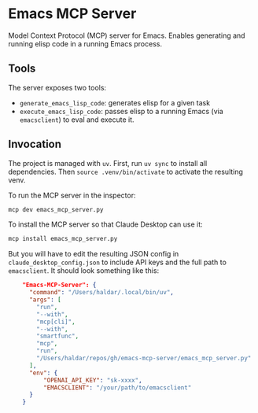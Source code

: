 # Emacs MCP Server

Model Context Protocol (MCP) server for Emacs. Enables generating and running elisp code in a running Emacs process.

## Tools

The server exposes two tools:
- `generate_emacs_lisp_code`: generates elisp for a given task
- `execute_emacs_lisp_code`: passes elisp to a running Emacs (via `emacsclient`) to eval and execute it.

## Invocation

The project is managed with `uv`. First, run `uv sync` to install all dependencies. Then `source .venv/bin/activate` to activate the resulting venv.

To run the MCP server in the inspector:

```sh
mcp dev emacs_mcp_server.py
```

To install the MCP server so that Claude Desktop can use it:

```sh
mcp install emacs_mcp_server.py
```

But you will have to edit the resulting JSON config in `claude_desktop_config.json` to include API keys and the full path to `emacsclient`. It should look something like this:

```json
    "Emacs-MCP-Server": {
      "command": "/Users/haldar/.local/bin/uv",
      "args": [
        "run",
        "--with",
        "mcp[cli]",
        "--with",
        "smartfunc",
        "mcp",
        "run",
        "/Users/haldar/repos/gh/emacs-mcp-server/emacs_mcp_server.py"
      ],
      "env": {
          "OPENAI_API_KEY": "sk-xxxx",
          "EMACSCLIENT": "/your/path/to/emacsclient"
      }
    }
```